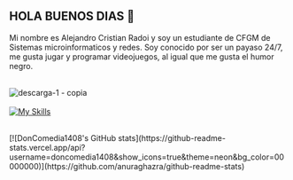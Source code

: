 ## HOLA BUENOS DIAS 👋

Mi nombre es Alejandro Cristian Radoi y soy un estudiante de CFGM de Sistemas microinformaticos y redes.
Soy conocido por ser un payaso 24/7, me gusta jugar y programar videojuegos, al igual que me gusta el humor negro.
<br>
<br>

![descarga-_1_ - copia](https://github.com/user-attachments/assets/eb7f8477-58d3-4b4a-a425-e77f972dcc9d)
<br>
<br>
[![My Skills](https://skillicons.dev/icons?i=html,css,js,vscode,windows,mint,discord,gmail&perline=4&theme=dark)](https://skillicons.dev)


<br>
[![DonComedia1408's GitHub stats](https://github-readme-stats.vercel.app/api?username=doncomedia1408&show_icons=true&theme=neon&bg_color=00000000)](https://github.com/anuraghazra/github-readme-stats)
<!--
**DonComedia1408/DonComedia1408** is a ✨ _special_ ✨ repository because its `README.md` (this file) appears on your GitHub profile.

Here are some ideas to get you started:


- 🌱 I’m currently learning ...
- 👯 I’m looking to collaborate on ...
- 🤔 I’m looking for help with ...
- 💬 Ask me about ...
- 📫 How to reach me: ...
- 😄 Pronouns: ...
- ⚡ Fun fact: ...
-->
